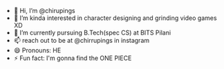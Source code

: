 - 👋 Hi, I’m @chirupings
- 👀 I’m kinda interested in character designing and grinding video games XD
- 🌱 I’m currently pursuing B.Tech(spec CS) at BITS Pilani
- 📫 reach out to be at @chirrupings in instagram
- 😄 Pronouns: HE
- ⚡ Fun fact: I'm gonna find the ONE PIECE

<!---
chirupings/chirupings is a ✨ special ✨ repository because its `README.md` (this file) appears on your GitHub profile.
You can click the Preview link to take a look at your changes.
--->
